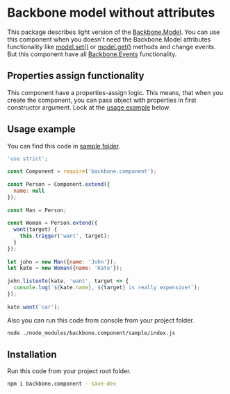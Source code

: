 # Backbone model without attributes
This package describes light version of the [Backbone.Model](http://backbonejs.org/#Model). You can use this component when you doesn't need the Backbone.Model attributes functionality like [model.set()](http://backbonejs.org/#Model-set) or [model.get()](http://backbonejs.org/#Model-get) methods and change events. But this component have all [Backbone.Events](http://backbonejs.org/#Events) functionality.

## Properties assign functionality
This component have a properties-assign logic. This means, that when you create the component, you can pass object with properties in first constructor argument. Look at the [usage example](#usage-example) below.

## Usage example
You can find this code in [sample folder](https://github.com/gustarus/backbone.component/blob/release/v1.0.0/sample/index.js).
```javascript
'use strict';
 
const Component = require('backbone.component');
 
const Person = Component.extend({
  name: null
});
 
const Man = Person;
 
const Woman = Person.extend({
  want(target) {
    this.trigger('want', target);
  }
});
 
let john = new Man({name: 'John'});
let kate = new Woman({name: 'Kate'});
 
john.listenTo(kate, 'want', target => {
  console.log(`${kate.name}, ${target} is really expensive!`);
});
 
kate.want('car');
```

Also you can run this code from console from your project folder.
```bash
node ./node_modules/backbone.component/sample/index.js
```

## Installation
Run this code from your project root folder.
```bash
npm i backbone.component --save-dev
```